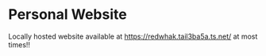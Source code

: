 # Personal Website
Locally hosted website available at https://redwhak.tail3ba5a.ts.net/ at most times!!
